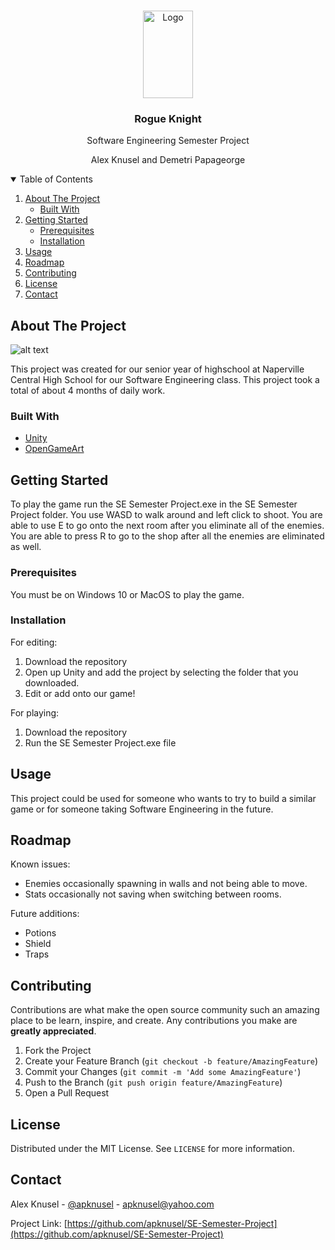 <!-- PROJECT LOGO -->
<br />
<p align="center">
  <a href="https://github.com/apknusel/SE-Semester-Project">
    <img src="https://i.gyazo.com/c161328cc6d22a308504e189f5a60d1e.png" alt="Logo" width="80" height="140">
  </a>

  <h3 align="center">Rogue Knight</h3>

  <p align="center">
    Software Engineering Semester Project
  </p>
  <p align="center">
    Alex Knusel and Demetri Papageorge
  </p>
</p>



<!-- TABLE OF CONTENTS -->
<details open="open">
  <summary>Table of Contents</summary>
  <ol>
    <li>
      <a href="#about-the-project">About The Project</a>
      <ul>
        <li><a href="#built-with">Built With</a></li>
      </ul>
    </li>
    <li>
      <a href="#getting-started">Getting Started</a>
      <ul>
        <li><a href="#prerequisites">Prerequisites</a></li>
        <li><a href="#installation">Installation</a></li>
      </ul>
    </li>
    <li><a href="#usage">Usage</a></li>
    <li><a href="#roadmap">Roadmap</a></li>
    <li><a href="#contributing">Contributing</a></li>
    <li><a href="#license">License</a></li>
    <li><a href="#contact">Contact</a></li>
  </ol>
</details>



<!-- ABOUT THE PROJECT -->
## About The Project
![alt text](https://i.gyazo.com/a5a3758d998356b8ab1e5696e207c0b9.png)

This project was created for our senior year of highschool at Naperville Central High School for our Software Engineering class. This project took a total of about 4 months of daily work.

### Built With

* [Unity](https://unity.com/)
* [OpenGameArt](https://opengameart.org/)


<!-- GETTING STARTED -->
## Getting Started

To play the game run the SE Semester Project.exe in the SE Semester Project folder. You use WASD to walk around and left click to shoot. You are able to use E to go onto the next room after you eliminate all of the enemies. You are able to press R to go to the shop after all the enemies are eliminated as well.

### Prerequisites

You must be on Windows 10 or MacOS to play the game.

### Installation

For editing:
1. Download the repository
2. Open up Unity and add the project by selecting the folder that you downloaded.
3. Edit or add onto our game!

For playing:
1. Download the repository
2. Run the SE Semester Project.exe file


<!-- USAGE EXAMPLES -->
## Usage

This project could be used for someone who wants to try to build a similar game or for someone taking Software Engineering in the future.

<!-- ROADMAP -->
## Roadmap

Known issues:
- Enemies occasionally spawning in walls and not being able to move.
- Stats occasionally not saving when switching between rooms.

Future additions:
- Potions
- Shield
- Traps

<!-- CONTRIBUTING -->
## Contributing

Contributions are what make the open source community such an amazing place to be learn, inspire, and create. Any contributions you make are **greatly appreciated**.

1. Fork the Project
2. Create your Feature Branch (`git checkout -b feature/AmazingFeature`)
3. Commit your Changes (`git commit -m 'Add some AmazingFeature'`)
4. Push to the Branch (`git push origin feature/AmazingFeature`)
5. Open a Pull Request



<!-- LICENSE -->
## License

Distributed under the MIT License. See `LICENSE` for more information.



<!-- CONTACT -->
## Contact

Alex Knusel - [@apknusel](https://twitter.com/apknusel?lang=en) - apknusel@yahoo.com

Project Link: [https://github.com/apknusel/SE-Semester-Project](https://github.com/apknusel/SE-Semester-Project)
